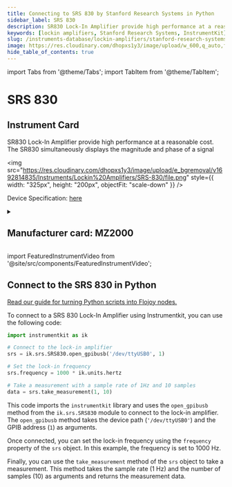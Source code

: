 ```yaml
---
title: Connecting to SRS 830 by Stanford Research Systems in Python
sidebar_label: SRS 830
description: SR830 Lock-In Amplifier provide high performance at a reasonable cost. The SR830 simultaneously displays the magnitude and phase of a signal
keywords: [lockin amplifiers, Stanford Research Systems, InstrumentKit]
slug: /instruments-database/lockin-amplifiers/stanford-research-systems/srs-830
image: https://res.cloudinary.com/dhopxs1y3/image/upload/w_600,q_auto,f_auto/e_bgremoval/v1692814835/Instruments/Lockin%20Amplifiers/SRS-830/file.jpg
hide_table_of_contents: true
---
```


import Tabs from '@theme/Tabs';
import TabItem from '@theme/TabItem';

# SRS 830

## Instrument Card

<div className="flex">

<div>

SR830 Lock-In Amplifier provide high performance at a reasonable cost. The SR830 simultaneously displays the magnitude and phase of a signal

</div>

<img src="https://res.cloudinary.com/dhopxs1y3/image/upload/e_bgremoval/v1692814835/Instruments/Lockin%20Amplifiers/SRS-830/file.png" style={{ width: "325px", height: "200px", objectFit: "scale-down" }} />

</div>

<div className="flex text-center">

<p>Device Specification: <a target="\_blank" href="https://www.thinksrs.com/downloads/pdfs/catalog/SR810830c.pdf">here</a></p>

</div>

<details style={{ marginTop: "15px"}}>
<summary><h2>Manufacturer card: MZ2000</h2></summary>

<img src="https://res.cloudinary.com/dhopxs1y3/image/upload/v1692806206/Instruments/Vendor%20Logos/Stanford_Research.png" style={{ width: "100%", height: "170px",objectFit: "scale-down" }} />

Stanford Research Systems is a maker of general test and measurement instruments. The company was founded in 1980, is privately held, and is not affiliated with Stanford University. Stanford Research Systems manufactures all of their products at their Sunnyvale, California facility.

<ul>
  <li>Headquarters: Sunnyvale, California</li>
  <li>Yearly Revenue (millions, USD): 24.9</li>
  <li>Vendor Website: <a href="https://www.thinksrs.com/index.html">here</a></li>
</ul>
</details>

import FeaturedInstrumentVideo from '@site/src/components/FeaturedInstrumentVideo';

<FeaturedInstrumentVideo category='WIDGET2000' manufacturer='MZ2000'></FeaturedInstrumentVideo>


## Connect to the SRS 830 in Python

[Read our guide for turning Python scripts into Flojoy nodes.](https://docs.flojoy.ai/custom-nodes/creating-custom-node/)
<Tabs>

<TabItem value="Flojoy" label="Flojoy" className="flojoy-instrument-tabs">

<NodeCardCollection category='WIDGET2000' manufacturer='MZ2000'></NodeCardCollection>

</TabItem>
<TabItem value="InstrumentKit" label="InstrumentKit">

To connect to a SRS 830 Lock-In Amplifier using Instrumentkit, you can use the following code:

```python
import instrumentkit as ik

# Connect to the lock-in amplifier
srs = ik.srs.SRS830.open_gpibusb('/dev/ttyUSB0', 1)

# Set the lock-in frequency
srs.frequency = 1000 * ik.units.hertz

# Take a measurement with a sample rate of 1Hz and 10 samples
data = srs.take_measurement(1, 10)
```

This code imports the `instrumentkit` library and uses the `open_gpibusb` method from the `ik.srs.SRS830` module to connect to the lock-in amplifier. The `open_gpibusb` method takes the device path (`'/dev/ttyUSB0'`) and the GPIB address (`1`) as arguments.

Once connected, you can set the lock-in frequency using the `frequency` property of the `srs` object. In this example, the frequency is set to 1000 Hz.

Finally, you can use the `take_measurement` method of the `srs` object to take a measurement. This method takes the sample rate (1 Hz) and the number of samples (10) as arguments and returns the measurement data.

</TabItem>
</Tabs>